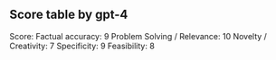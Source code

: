 ## Score table by gpt-4
Score: 
Factual accuracy: 9
Problem Solving / Relevance: 10
Novelty / Creativity: 7
Specificity: 9
Feasibility: 8